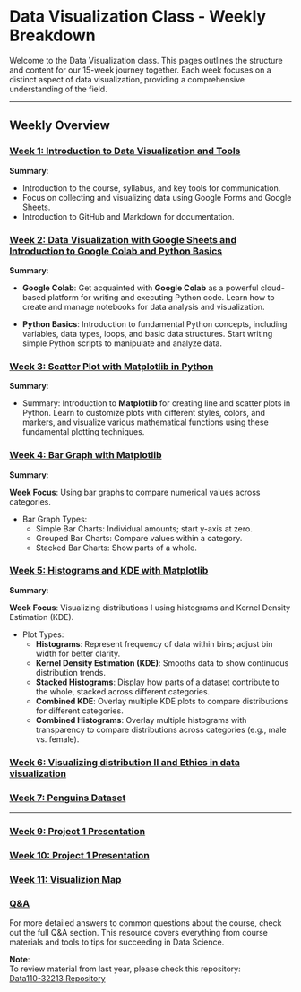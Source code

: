 # Data Visualization Class - Weekly Breakdown

Welcome to the Data Visualization class. This pages outlines the structure and content for our 15-week journey together. Each week focuses on a distinct aspect of data visualization, providing a comprehensive understanding of the field.

---

## Weekly Overview


 ### [Week 1: Introduction to Data Visualization and Tools](Week1.md)
 **Summary**:
- Introduction to the course, syllabus, and key tools for communication.
- Focus on collecting and visualizing data using Google Forms and Google Sheets.
- Introduction to GitHub and Markdown for documentation.

### [Week 2: Data Visualization with Google Sheets and Introduction to Google Colab and Python Basics](Week2.md)
**Summary**: 
- **Google Colab**: Get acquainted with **Google Colab** as a powerful cloud-based platform for writing and executing Python code. Learn how to create and manage notebooks for data analysis and visualization.

- **Python Basics**: Introduction to fundamental Python concepts, including variables, data types, loops, and basic data structures. Start writing simple Python scripts to manipulate and analyze data.


### [Week 3: Scatter Plot with Matplotlib in Python](week3.md)
**Summary**:
- Summary: Introduction to **Matplotlib** for creating line and scatter plots in Python. Learn to customize plots with different styles, colors, and markers, and visualize various mathematical functions using these fundamental plotting techniques.


### [Week 4: Bar Graph with Matplotlib](week4.md)

**Summary**:

**Week Focus**: Using bar graphs to compare numerical values across categories.
- Bar Graph Types:
  -  Simple Bar Charts: Individual amounts; start y-axis at zero.
  -   Grouped Bar Charts: Compare values within a category.
  -   Stacked Bar Charts: Show parts of a whole.



### [Week 5: Histograms and KDE with Matplotlib](Week5.md)

**Summary**:

**Week Focus**: Visualizing distributions I using histograms and Kernel Density Estimation (KDE).
- Plot Types:
  - **Histograms**: Represent frequency of data within bins; adjust bin width for better clarity.
  - **Kernel Density Estimation (KDE)**: Smooths data to show continuous distribution trends.
  - **Stacked Histograms**: Display how parts of a dataset contribute to the whole, stacked across different categories.
  - **Combined KDE**: Overlay multiple KDE plots to compare distributions for different categories.
  - **Combined Histograms**: Overlay multiple histograms with transparency to compare distributions across categories (e.g., male vs. female).
 

### [Week 6: Visualizing distribution II and Ethics in data visualization](week6.md)



### [Week 7: Penguins Dataset](Week7.md)
-----------


### [Week 9: Project 1 Presentation](Week9.md)

### [Week 10: Project 1 Presentation](Week10.md)


### [Week 11: Visualizion Map](Week11.md)
### [Q&A](Q&A.md)

For more detailed answers to common questions about the course, check out the full Q&A section. This resource covers everything from course materials and tools to tips for succeeding in Data Science.







**Note**:  
To review material from last year, please check this repository:  
[Data110-32213 Repository](https://github.com/Reben80/Data110-32213)


